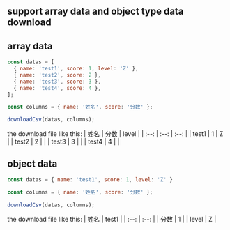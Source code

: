 ## support array data and object type data download

## array data

```js
const datas = [
  { name: 'test1', score: 1, level: 'Z' },
  { name: 'test2', score: 2 },
  { name: 'test3', score: 3 },
  { name: 'test4', score: 4 },
];

const columns = { name: '姓名', score: '分数' };

downloadCsv(datas, columns);
```

the download file like this:
| 姓名 | 分数 | level |
| :--: | :--: | :--: |
| test1 | 1 | Z |
| test2 | 2 |  |
| test3 | 3 |  |
| test4 | 4 |  |

## object data

```js
const datas = { name: 'test1', score: 1, level: 'Z' }

const columns = { name: '姓名', score: '分数' };

downloadCsv(datas, columns);
```

the download file like this:
| 姓名 | test1 |
| :--: | :--: |
| 分数 | 1 |
| level | Z |


